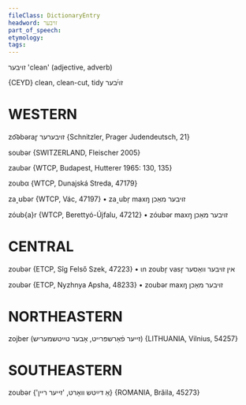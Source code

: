 ```yaml
---
fileClass: DictionaryEntry
headword: זויבער
part_of_speech: 
etymology: 
tags: 
---
```

זויבער
'clean' (adjective, adverb)

{CEYD}
clean, clean-cut, tidy זוי֜בער

WESTERN
========

zo͡əbərar̥ זויבערער {Schnitzler, Prager Judendeutsch, 21}

soubər {SWITZERLAND, Fleischer 2005}

zaubər {WTCP, Budapest, Hutterer 1965: 130, 135}

zoubα {WTCP, Dunajská Streda, 47179}

za˰ʊbər {WTCP, Vác, 47197}
	•	za˰ubr̩ maxŋ זויבער מאַכן

zóub{a}r {WTCP, Berettyó-Újfalu, 47212}
	•	zóubər maxŋ זויבער מאַכן

CENTRAL
========

zoubər {ETCP, Sîg Felső Szek, 47223}
	•	ɩn zoubr̩ vasr̩ אין זויבער וואַסער

zoubər {ETCP, Nyzhnya Apsha, 48233}
	•	zoubər maxŋ זויבער מאַכן

NORTHEASTERN
==============

zojber (זייער פֿאַרשפּרייט, אָבער טײַטשמעריש) {LITHUANIA, Vilnius, 54257}

SOUTHEASTERN
==============

zoubər {'אַ דײַטש וואָרט, 'זייער ריין} {ROMANIA, Brăila, 45273}

